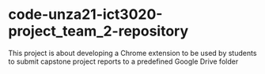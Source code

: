 # code-unza21-ict3020-project_team_2-repository
This project is about developing a Chrome extension to be used by students to submit
capstone project reports to a predefined Google Drive folder
